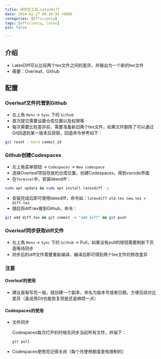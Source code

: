 ```yaml
---
title: 研究生工具—LatexDiff
date: 2024-02-27 00:20:30 +0800
categories: [Efficiency]
tags: [efficiency, latex]
pin: false

---
```


## 介绍

- LatexDiff可以比较两个tex文件之间的差异，并输出为一个新的tex文件
- 需要：Overleaf、Github

## 配置
### Overleaf文件托管到Github
- 左上角 `Menu` -> `Sync` 下的 `Github`
- 首次提交需要设置仓库位置以及权限等
- 每次需要比较差异前，需要准备新旧两个tex文件，如果文件删除了可以通过Git回退到某一版本后获取，回退命令参考如下：
```bash
git reset --hard commit_id
```

### Github创建Codespaces
- 左上角菜单按钮 -> `Codespaces` -> `New codespace`
- 选择Overleaf项目存放的仓库位置，创建Codespaces，得到vscode界面
- 在`Terminal`中，安装latexdiff：
```bash
sudo apt update && sudo apt install latexdiff -y
```
- 安装完成后即可使用latexdiff，命令如：`latexdiff old.tex new.tex > diff.tex`
- 随后将diff.tex推到Github，命令：
```bash
git add diff.tex && git commit -m "add diff" && git push
```

### Overleaf同步获取diff文件
- 左上角 `Menu` -> `Sync` 下的 `Github` -> Pull，如果没有pull的按钮需要刷新下页面等待同步
- 同步后的diff文件需要重新编译，编译后即可得到两个tex文件的修改差异

### 注意
#### Overleaf的使用
- 建议是每写完一版，就创建一个副本，命名为版本号或者日期，方便后续对比差异（虽说用Git也能恢复但是还是麻烦一点）

#### Codespaces的使用
- 文件同步

  Codespaces每次打开的时候先同步当前所有文件，终端下：
  ```bash
  git pull
  ```

- Codespaces使用完记得关闭（每个月使用额度是有限制的）

